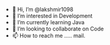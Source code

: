 - 👋 Hi, I’m @lakshmir1098
- 👀 I’m interested in Development    
- 🌱 I’m currently learning Java
- 💞️ I’m looking to collaborate on Code
- 📫 How to reach me ..... mail.

<!---
lakshmir1098/lakshmir1098 is a ✨ special ✨ repository because its `README.md` (this file) appears on your GitHub profile.
You can click the Preview link to take a look at your changes.
--->
